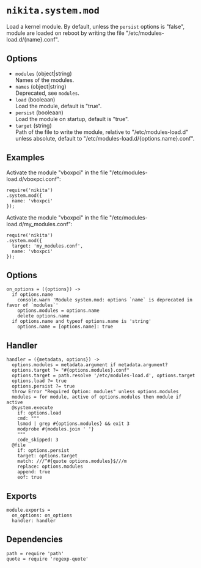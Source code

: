 
# `nikita.system.mod`

Load a kernel module. By default, unless the `persist` options is "false",
module are loaded on reboot by writing the file "/etc/modules-load.d/{name}.conf".

## Options

*   `modules` (object|string)   
    Names of the modules.
*   `names` (object|string)   
    Deprecated, see `modules`.
*   `load` (booleaan)   
    Load the module, default is "true".
*   `persist` (booleaan)   
    Load the module on startup, default is "true".
*   `target` (string)   
    Path of the file to write the module, relative to "/etc/modules-load.d"
    unless absolute, default to "/etc/modules-load.d/{options.name}.conf".

## Examples

Activate the module "vboxpci" in the file "/etc/modules-load.d/vboxpci.conf":

```
require('nikita')
.system.mod({
  name: 'vboxpci'
});
```

Activate the module "vboxpci" in the file "/etc/modules-load.d/my_modules.conf":

```
require('nikita')
.system.mod({
  target: 'my_modules.conf',
  name: 'vboxpci'
});
```

## Options

    on_options = ({options}) ->
      if options.name
        console.warn 'Module system.mod: options `name` is deprecated in favor of `modules`'
        options.modules = options.name
        delete options.name
      if options.name and typeof options.name is 'string'
        options.name = [options.name]: true

## Handler

    handler = ({metadata, options}) ->
      options.modules = metadata.argument if metadata.argument?
      options.target ?= "#{options.modules}.conf"
      options.target = path.resolve '/etc/modules-load.d', options.target
      options.load ?= true
      options.persist ?= true
      throw Error "Required Option: modules" unless options.modules
      modules = for module, active of options.modules then module if active
      @system.execute
        if: options.load
        cmd: """
        lsmod | grep #{options.modules} && exit 3
        modprobe #{modules.join ' '}
        """
        code_skipped: 3
      @file
        if: options.persist
        target: options.target
        match: ///^#{quote options.modules}$///m
        replace: options.modules
        append: true
        eof: true

## Exports

    module.exports =
      on_options: on_options
      handler: handler

## Dependencies

    path = require 'path'
    quote = require 'regexp-quote'
